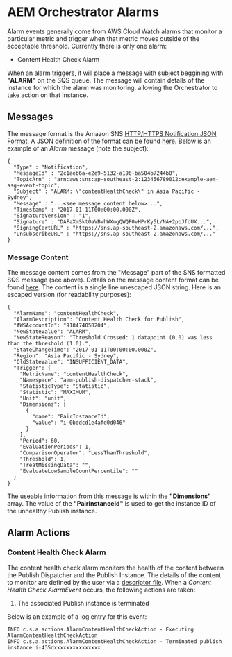 # AEM Orchestrator Alarms
Alarm events generally come from AWS Cloud Watch alarms that monitor a particular metric and trigger when that metric moves outside of the acceptable threshold. Currently there is only one alarm:

* Content Health Check Alarm

When an alarm triggers, it will place a message with subject beggining with **"ALARM"** on the SQS queue. The message will contain details of the instance for which the alarm was monitoring, allowing the Orchestrator to take action on that instance.


## Messages
The message format is the Amazon SNS [HTTP/HTTPS Notification JSON Format](http://docs.aws.amazon.com/sns/latest/dg/json-formats.html). A JSON definition of the format can be found [here](https://sns.us-west-2.amazonaws.com/doc/2010-03-31/Notification.json). Below is an example of an *Alarm* message (note the subject):

```
{
  "Type" : "Notification",
  "MessageId" : "2c1aeb6a-e2e9-5132-a196-ba504b7244b0",
  "TopicArn" : "arn:aws:sns:ap-southeast-2:123456789012:example-aem-asg-event-topic",
  "Subject" : "ALARM: \"contentHealthCheck\" in Asia Pacific - Sydney",
  "Message" : "...<see message content below>...",
  "Timestamp" : "2017-01-11T00:00:00.000Z",
  "SignatureVersion" : "1",
  "Signature" : "DAFaXmSktOaVBwhWXmgQWQF0vHPrKy5L/NA+2pbJfdUX...",
  "SigningCertURL" : "https://sns.ap-southeast-2.amazonaws.com/...",
  "UnsubscribeURL" : "https://sns.ap-southeast-2.amazonaws.com/..."
}
```

### Message Content
The message content comes from the "Message" part of the SNS formatted SQS message (see above). Details on the message content format can be found [here](http://docs.aws.amazon.com/autoscaling/latest/userguide/ASGettingNotifications.html#auto-scaling-sns-notifications). The content is a single line unescaped JSON string. Here is an escaped version (for readability purposes):

```
{
  "AlarmName": "contentHealthCheck",
  "AlarmDescription": "Content Health Check for Publish",
  "AWSAccountId": "918474058204",
  "NewStateValue": "ALARM",
  "NewStateReason": "Threshold Crossed: 1 datapoint (0.0) was less than the threshold (1.0).",
  "StateChangeTime": "2017-01-11T00:00:00.000Z",
  "Region": "Asia Pacific - Sydney",
  "OldStateValue": "INSUFFICIENT_DATA",
  "Trigger": {
    "MetricName": "contentHealthCheck",
    "Namespace": "aem-publish-dispatcher-stack",
    "StatisticType": "Statistic",
    "Statistic": "MAXIMUM",
    "Unit": "unit",
    "Dimensions": [
      {
        "name": "PairInstanceId",
        "value": "i-0bddcd1e4afd0d046"
      }
    ],
    "Period": 60,
    "EvaluationPeriods": 1,
    "ComparisonOperator": "LessThanThreshold",
    "Threshold": 1,
    "TreatMissingData": "",
    "EvaluateLowSampleCountPercentile": ""
  }
}
```
The useable information from this message is within the **"Dimensions"** array. The value of the **"PairInstanceId"** is used to get the instance ID of the unhealthy Publish instance.

## Alarm Actions

### Content Health Check Alarm
The content health check alarm monitors the health of the content between the Publish Dispatcher and the Publish Instance. The details of the content to monitor are defined by the user via a [descriptor file](https://github.com/shinesolutions/aem-aws-stack-provisioner/blob/master/examples/content-healthcheck-descriptor.json). When a *Content Health Check AlarmEvent* occurs, the following actions are taken:

1. The associated Publish instance is terminated

Below is an example of a log entry for this event:

```
INFO c.s.a.actions.AlarmContentHealthCheckAction - Executing AlarmContentHealthCheckAction
INFO c.s.a.actions.AlarmContentHealthCheckAction - Terminated publish instance i-435dxxxxxxxxxxxxxxx
```



